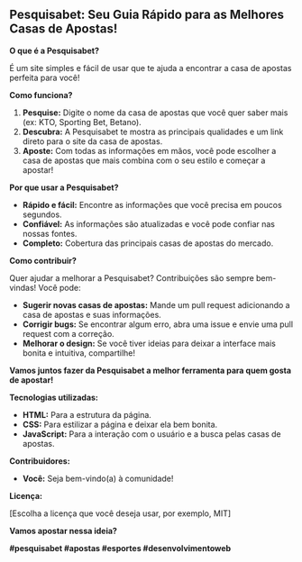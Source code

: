 ## Pesquisabet: Seu Guia Rápido para as Melhores Casas de Apostas!

**O que é a Pesquisabet?**

É um site simples e fácil de usar que te ajuda a encontrar a casa de apostas perfeita para você! 

**Como funciona?**

1. **Pesquise:** Digite o nome da casa de apostas que você quer saber mais (ex: KTO, Sporting Bet, Betano).
2. **Descubra:** A Pesquisabet te mostra as principais qualidades e um link direto para o site da casa de apostas.
3. **Aposte:** Com todas as informações em mãos, você pode escolher a casa de apostas que mais combina com o seu estilo e começar a apostar!

**Por que usar a Pesquisabet?**

* **Rápido e fácil:** Encontre as informações que você precisa em poucos segundos.
* **Confiável:** As informações são atualizadas e você pode confiar nas nossas fontes.
* **Completo:** Cobertura das principais casas de apostas do mercado.

**Como contribuir?**

Quer ajudar a melhorar a Pesquisabet? Contribuições são sempre bem-vindas! Você pode:

* **Sugerir novas casas de apostas:** Mande um pull request adicionando a casa de apostas e suas informações.
* **Corrigir bugs:** Se encontrar algum erro, abra uma issue e envie uma pull request com a correção.
* **Melhorar o design:** Se você tiver ideias para deixar a interface mais bonita e intuitiva, compartilhe!

**Vamos juntos fazer da Pesquisabet a melhor ferramenta para quem gosta de apostar!** 

**Tecnologias utilizadas:**

* **HTML:** Para a estrutura da página.
* **CSS:** Para estilizar a página e deixar ela bem bonita.
* **JavaScript:** Para a interação com o usuário e a busca pelas casas de apostas.

**Contribuidores:**

* **Você:** Seja bem-vindo(a) à comunidade!

**Licença:**

[Escolha a licença que você deseja usar, por exemplo, MIT]

**Vamos apostar nessa ideia?** 

**#pesquisabet #apostas #esportes #desenvolvimentoweb**

